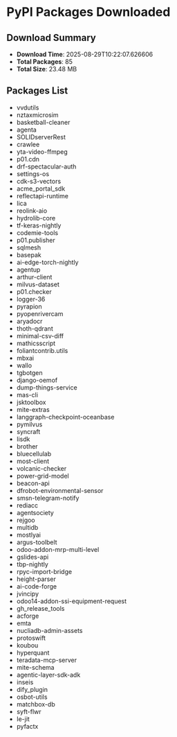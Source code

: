 # PyPI Packages Downloaded

## Download Summary
- **Download Time**: 2025-08-29T10:22:07.626606
- **Total Packages**: 85
- **Total Size**: 23.48 MB

## Packages List
- vvdutils
- nztaxmicrosim
- basketball-cleaner
- agenta
- SOLIDserverRest
- crawlee
- yta-video-ffmpeg
- p01.cdn
- drf-spectacular-auth
- settings-os
- cdk-s3-vectors
- acme_portal_sdk
- reflectapi-runtime
- lica
- reolink-aio
- hydrolib-core
- tf-keras-nightly
- codemie-tools
- p01.publisher
- sqlmesh
- basepak
- ai-edge-torch-nightly
- agentup
- arthur-client
- milvus-dataset
- p01.checker
- logger-36
- pyrapion
- pyopenrivercam
- aryadocr
- thoth-qdrant
- minimal-csv-diff
- mathicsscript
- foliantcontrib.utils
- mbxai
- wallo
- tgbotgen
- django-oemof
- dump-things-service
- mas-cli
- jsktoolbox
- mite-extras
- langgraph-checkpoint-oceanbase
- pymilvus
- syncraft
- lisdk
- brother
- bluecellulab
- most-client
- volcanic-checker
- power-grid-model
- beacon-api
- dfrobot-environmental-sensor
- smsn-telegram-notify
- rediacc
- agentsociety
- rejgoo
- multidb
- mostlyai
- argus-toolbelt
- odoo-addon-mrp-multi-level
- gslides-api
- tbp-nightly
- rpyc-import-bridge
- height-parser
- ai-code-forge
- jvincipy
- odoo14-addon-ssi-equipment-request
- gh_release_tools
- acforge
- emta
- nucliadb-admin-assets
- protoswift
- koubou
- hyperquant
- teradata-mcp-server
- mite-schema
- agentic-layer-sdk-adk
- inseis
- dify_plugin
- osbot-utils
- matchbox-db
- syft-flwr
- le-jit
- pyfactx
